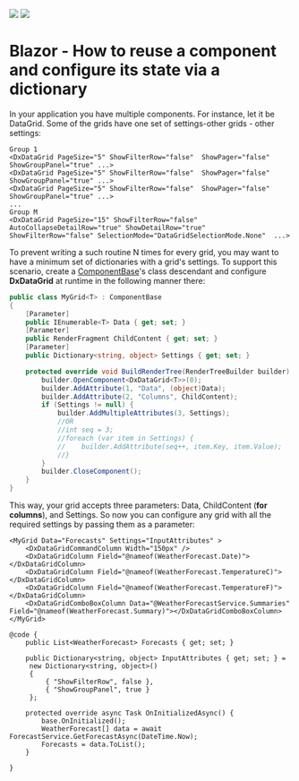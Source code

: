 <!-- default badges list -->
[![](https://img.shields.io/badge/Open_in_DevExpress_Support_Center-FF7200?style=flat-square&logo=DevExpress&logoColor=white)](https://supportcenter.devexpress.com/ticket/details/T907025)
[![](https://img.shields.io/badge/📖_How_to_use_DevExpress_Examples-e9f6fc?style=flat-square)](https://docs.devexpress.com/GeneralInformation/403183)
<!-- default badges end -->
# Blazor - How to reuse a component and configure its state via a dictionary

In your application you have multiple components. For instance, let it be DataGrid. Some of the grids have one set of settings-other grids - other settings:

```razor
Group 1
<DxDataGrid PageSize="5" ShowFilterRow="false"  ShowPager="false" ShowGroupPanel="true" ...>
<DxDataGrid PageSize="5" ShowFilterRow="false"  ShowPager="false" ShowGroupPanel="true" ...>
<DxDataGrid PageSize="5" ShowFilterRow="false"  ShowPager="false" ShowGroupPanel="true" ...>
...
Group M
<DxDataGrid PageSize="15" ShowFilterRow="false"  AutoCollapseDetailRow="true" ShowDetailRow="true" ShowFilterRow="false" SelectionMode="DataGridSelectionMode.None"  ...>
```

To prevent writing a such routine N times for every grid, you may want to have a minimum set of dictionaries with a grid's settings. To support this scenario, create a [ComponentBase](https://docs.microsoft.com/en-us/dotnet/api/microsoft.aspnetcore.components.componentbase?view=aspnetcore-3.1)'s class descendant and configure **DxDataGrid** at runtime in the following manner there:

```cs
public class MyGrid<T> : ComponentBase
{
    [Parameter]
    public IEnumerable<T> Data { get; set; }
    [Parameter]
    public RenderFragment ChildContent { get; set; }
    [Parameter]
    public Dictionary<string, object> Settings { get; set; }

    protected override void BuildRenderTree(RenderTreeBuilder builder) {
        builder.OpenComponent<DxDataGrid<T>>(0);
        builder.AddAttribute(1, "Data", (object)Data);
        builder.AddAttribute(2, "Columns", ChildContent);
        if (Settings != null) {
            builder.AddMultipleAttributes(3, Settings);
            //OR
            //int seq = 3;
            //foreach (var item in Settings) {
            //    builder.AddAttribute(seq++, item.Key, item.Value);
            //}
        }
        builder.CloseComponent();
    }
}
```

This way, your grid accepts three parameters: Data, ChildContent (**for columns**), and Settings. So now you can configure any grid with all the required settings by passing them as a parameter:

```razor
<MyGrid Data="Forecasts" Settings="InputAttributes" >
    <DxDataGridCommandColumn Width="150px" />
    <DxDataGridColumn Field="@nameof(WeatherForecast.Date)"></DxDataGridColumn>
    <DxDataGridColumn Field="@nameof(WeatherForecast.TemperatureC)"></DxDataGridColumn>
    <DxDataGridColumn Field="@nameof(WeatherForecast.TemperatureF)"></DxDataGridColumn>
    <DxDataGridComboBoxColumn Data="@WeatherForecastService.Summaries" Field="@nameof(WeatherForecast.Summary)"></DxDataGridComboBoxColumn>
</MyGrid>

@code {
    public List<WeatherForecast> Forecasts { get; set; }

    public Dictionary<string, object> InputAttributes { get; set; } =
     new Dictionary<string, object>()
     {
         { "ShowFilterRow", false },
         { "ShowGroupPanel", true }
     };

    protected override async Task OnInitializedAsync() {
        base.OnInitialized();
        WeatherForecast[] data = await ForecastService.GetForecastAsync(DateTime.Now);
        Forecasts = data.ToList();
    }

}
```
